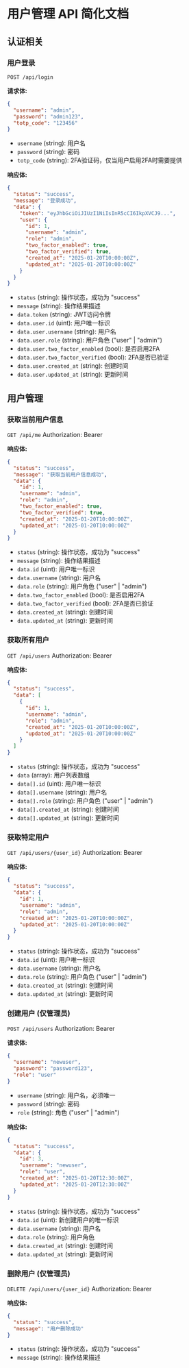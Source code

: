 # 用户管理 API 简化文档

## 认证相关

### 用户登录
`POST /api/login`

**请求体:**
```json
{
  "username": "admin",
  "password": "admin123",
  "totp_code": "123456"
}
```
- `username` (string): 用户名
- `password` (string): 密码
- `totp_code` (string): 2FA验证码，仅当用户启用2FA时需要提供

**响应体:**
```json
{
  "status": "success",
  "message": "登录成功",
  "data": {
    "token": "eyJhbGciOiJIUzI1NiIsInR5cCI6IkpXVCJ9...",
    "user": {
      "id": 1,
      "username": "admin",
      "role": "admin",
      "two_factor_enabled": true,
      "two_factor_verified": true,
      "created_at": "2025-01-20T10:00:00Z",
      "updated_at": "2025-01-20T10:00:00Z"
    }
  }
}
```
- `status` (string): 操作状态，成功为 "success"
- `message` (string): 操作结果描述
- `data.token` (string): JWT访问令牌
- `data.user.id` (uint): 用户唯一标识
- `data.user.username` (string): 用户名
- `data.user.role` (string): 用户角色 ("user" | "admin")
- `data.user.two_factor_enabled` (bool): 是否启用2FA
- `data.user.two_factor_verified` (bool): 2FA是否已验证
- `data.user.created_at` (string): 创建时间
- `data.user.updated_at` (string): 更新时间

## 用户管理

### 获取当前用户信息
`GET /api/me`
Authorization: Bearer <token>

**响应体:**
```json
{
  "status": "success",
  "message": "获取当前用户信息成功",
  "data": {
    "id": 1,
    "username": "admin",
    "role": "admin",
    "two_factor_enabled": true,
    "two_factor_verified": true,
    "created_at": "2025-01-20T10:00:00Z",
    "updated_at": "2025-01-20T10:00:00Z"
  }
}
```
- `status` (string): 操作状态，成功为 "success"
- `message` (string): 操作结果描述
- `data.id` (uint): 用户唯一标识
- `data.username` (string): 用户名
- `data.role` (string): 用户角色 ("user" | "admin")
- `data.two_factor_enabled` (bool): 是否启用2FA
- `data.two_factor_verified` (bool): 2FA是否已验证
- `data.created_at` (string): 创建时间
- `data.updated_at` (string): 更新时间

### 获取所有用户
`GET /api/users`
Authorization: Bearer <token>

**响应体:**
```json
{
  "status": "success",
  "data": [
    {
      "id": 1,
      "username": "admin",
      "role": "admin",
      "created_at": "2025-01-20T10:00:00Z",
      "updated_at": "2025-01-20T10:00:00Z"
    }
  ]
}
```
- `status` (string): 操作状态，成功为 "success"
- `data` (array): 用户列表数组
- `data[].id` (uint): 用户唯一标识
- `data[].username` (string): 用户名
- `data[].role` (string): 用户角色 ("user" | "admin")
- `data[].created_at` (string): 创建时间
- `data[].updated_at` (string): 更新时间

### 获取特定用户
`GET /api/users/{user_id}`
Authorization: Bearer <token>

**响应体:**
```json
{
  "status": "success",
  "data": {
    "id": 1,
    "username": "admin",
    "role": "admin",
    "created_at": "2025-01-20T10:00:00Z",
    "updated_at": "2025-01-20T10:00:00Z"
  }
}
```
- `status` (string): 操作状态，成功为 "success"
- `data.id` (uint): 用户唯一标识
- `data.username` (string): 用户名
- `data.role` (string): 用户角色 ("user" | "admin")
- `data.created_at` (string): 创建时间
- `data.updated_at` (string): 更新时间

### 创建用户 (仅管理员)
`POST /api/users`
Authorization: Bearer <token>

**请求体:**
```json
{
  "username": "newuser",
  "password": "password123",
  "role": "user"
}
```
- `username` (string): 用户名，必须唯一
- `password` (string): 密码
- `role` (string): 角色 ("user" | "admin")

**响应体:**
```json
{
  "status": "success",
  "data": {
    "id": 3,
    "username": "newuser",
    "role": "user",
    "created_at": "2025-01-20T12:30:00Z",
    "updated_at": "2025-01-20T12:30:00Z"
  }
}
```
- `status` (string): 操作状态，成功为 "success"
- `data.id` (uint): 新创建用户的唯一标识
- `data.username` (string): 用户名
- `data.role` (string): 用户角色
- `data.created_at` (string): 创建时间
- `data.updated_at` (string): 更新时间

### 删除用户 (仅管理员)
`DELETE /api/users/{user_id}`
Authorization: Bearer <token>

**响应体:**
```json
{
  "status": "success",
  "message": "用户删除成功"
}
```
- `status` (string): 操作状态，成功为 "success"
- `message` (string): 操作结果描述